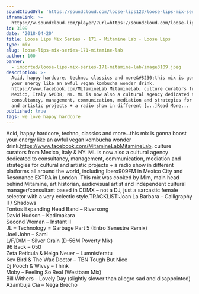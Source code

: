 ```yaml
---
soundCloudUrl: 'https://soundcloud.com/loose-lips123/loose-lips-mix-series-171-mitamine-lab'
iframeLink: >-
  https://w.soundcloud.com/player/?url=https://soundcloud.com/loose-lips123/loose-lips-mix-series-171-mitamine-lab&color=00aabb&auto_play=false&hide_related=false&show_comments=true&show_user=true&show_reposts=false
id: 3109
date: '2018-04-20'
title: Loose Lips Mix Series - 171 - Mitamine Lab - Loose Lips
type: mix
slug: loose-lips-mix-series-171-mitamine-lab
author: 100
banner:
  - imported/loose-lips-mix-series-171-mitamine-lab/image3109.jpeg
description: >-
  Acid, happy hardcore, techno, classics and more&#8230;this mix is gonna boost
  your energy like an awful vegan kombucha wonder drink.
  https://www.facebook.com/MitamineLab MitamineLab, culture curators from
  Mexico, Italy &#038; NY. ML is now also a cultural agency dedicated to
  consultancy, management, communication, mediation and strategies for cultural
  and artistic projects + a radio show in different [...]Read More...
published: true
tags: we love happy hardcore
---
```

Acid, happy hardcore, techno, classics and more…this mix is gonna boost your energy like an awful vegan kombucha wonder drink.https://www.facebook.com/MitamineLabMitamineLab, culture curators from Mexico, Italy & NY. ML is now also a cultural agency dedicated to consultancy, management, communication, mediation and strategies for cultural and artistic projects + a radio show in different platforms all around the world, including Ibero909FM in Mexico City and Resonance EXTRA in London. This mix was cooked by Mim, main head behind Mitamine, art historian, audiovisual artist and independent cultural manager/consultant based in CDMX – not a DJ, just a sarcastic female selector with a very eclectic style.TRACKLIST:Joan La Barbara – Calligraphy II / Shadows  
Tontos Expanding Head Band – Riversong  
David Hudson – Kadimakara  
Second Woman – Instant II  
JL – Technology = Garbage Part 5 (Entro Senestre Remix)  
Joel John – Sami  
L/F/D/M – Silver Grain (D-56M Poverty Mix)  
96 Back – 050  
Zeta Reticula & Helga Neuer – Lumnisferatu  
Kev Bird & The Wax Doctor – TBN Tough But Nice  
Dj Pooch & Wivvy – Think  
Moby – Feeling So Real (Westbam Mix)  
Bill Withers – Lovely Day (slightly slower than allegro sad and disappointed)  
Azambuja Cia – Nega Brecho